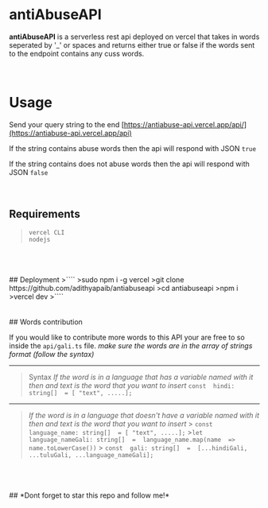 # antiAbuseAPI

**antiAbuseAPI** is a serverless rest api deployed on vercel that takes in words seperated by  '_' or spaces and returns either true or false if the words sent to the endpoint contains any cuss words.
<br>
<br>
<br>

# Usage

Send your query string to the end [https://antiabuse-api.vercel.app/api/](https://antiabuse-api.vercel.app/api)

If the string contains abuse words then the api will respond with JSON ```true```

If the string contains does not abuse words then the api will respond with JSON ```false```
<br>
<br>
<br>


## Requirements

>````
>vercel CLI
>nodejs
>````
<br>
<br>
<br>
## Deployment
>````
>sudo npm i -g vercel
>git clone https://github.com/adithyapaib/antiabuseapi
>cd antiabuseapi
>npm i
>vercel dev
>````
<br>
<br>
<br>
## Words contribution

If you would like to contribute more words to this API your are free to so inside the ```api/gali.ts``` file.
*make  sure the words are in the array of strings format (follow the syntax)*
***
> Syntax
*If the word is in a language that has a variable named with it then and text is the word that you want to insert*
	 	```const  hindi: string[]  = [ "text", .....];```
 ***
 >*If the word is in a language that  doesn't have a variable named with it then and text is the word that you want to insert*
	> 	```const  language_name: string[]  = [ "text", .....];```
	>``` let  language_nameGali: string[]  =  language_name.map(name  =>  name.toLowerCase()) ```
    >  ```const  gali: string[]  =  [...hindiGali, ...tuluGali, ...language_nameGali];```
	
<br>
<br>
<br>
## *Dont forget to star this repo and follow me!*


